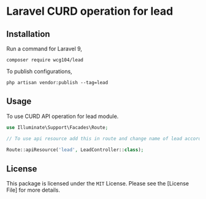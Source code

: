 
Laravel CURD operation for lead
======



Installation
-----

Run a command for Laravel 9,

```
composer require wcg104/lead
```
To publish configurations,

```
php artisan vendor:publish --tag=lead
```


Usage
-----
To use CURD API operation for lead module.

```php
use Illuminate\Support\Facades\Route;

// To use api resource add this in route and change name of lead according to your requirement

Route::apiResource('lead', LeadController::class);
```
License
-----
This package is licensed under the `MIT` License. Please see the [License File] for more details.
